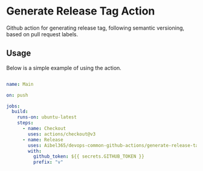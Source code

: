 # Generate Release Tag Action

Github action for generating release tag, following semantic versioning, based on pull request labels.




## Usage

Below is a simple example of using the action. 

```yaml

name: Main

on: push

jobs:
  build:
    runs-on: ubuntu-latest
    steps:
      - name: Checkout
        uses: actions/checkout@v3
      - name: Release
        uses: Aibel365/devops-common-github-actions/generate-release-tag-action
        with:
          github_token: ${{ secrets.GITHUB_TOKEN }}
          prefix: "v"
```
